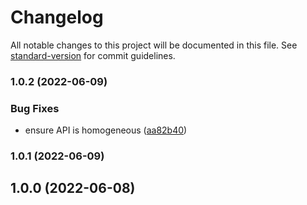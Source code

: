 # Changelog

All notable changes to this project will be documented in this file. See [standard-version](https://github.com/conventional-changelog/standard-version) for commit guidelines.

### 1.0.2 (2022-06-09)


### Bug Fixes

* ensure API is homogeneous ([aa82b40](https://github.com/Kikobeats/kill-process-group/commit/aa82b40a90103a6a8b76d4590abf210c97c68cfe))

### 1.0.1 (2022-06-09)

## 1.0.0 (2022-06-08)
